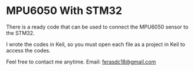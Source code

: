 # MPU6050 With STM32
There is a ready code that can be used to connect the MPU6050 sensor to the STM32.


I wrote the codes in Keil, so you must open each file as a project in Keil to access the codes.


Feel free to contact me anytime. Email: ferasdc18@gmail.com

